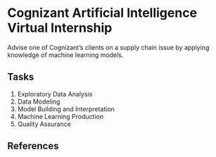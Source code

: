 # Cognizant Artificial Intelligence Virtual Internship
Advise one of Cognizant’s clients on a supply chain issue by applying knowledge of machine learning models.

## Tasks

1. Exploratory Data Analysis
2. Data Modeling
3. Model Building and Interpretation
4. Machine Learning Production
5. Quality Assurance

## References
